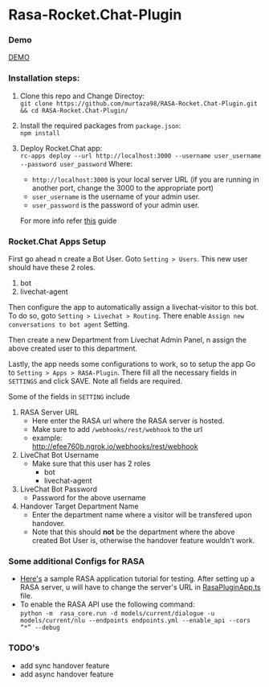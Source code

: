 # Rasa-Rocket.Chat-Plugin

### Demo
[DEMO](https://drive.google.com/file/d/1wPAW_HIHr_XOA6MmezcAnAOE4pQgRAWh/view?usp=sharing)

### Installation steps:

 1. Clone this repo and Change Directoy: </br>
 `git clone https://github.com/murtaza98/RASA-Rocket.Chat-Plugin.git && cd RASA-Rocket.Chat-Plugin/`
 
 2. Install the required packages from `package.json`: </br>
	 `npm install`

 3. Deploy Rocket.Chat app: </br>
    `rc-apps deploy --url http://localhost:3000 --username user_username --password user_password`
    Where:
    - `http://localhost:3000` is your local server URL (if you are running in another port, change the 3000 to the appropriate port)
    - `user_username` is the username of your admin user.
    - `user_password` is the password of your admin user.
    
    For more info refer [this](https://rocket.chat/docs/developer-guides/developing-apps/getting-started/) guide

### Rocket.Chat Apps Setup   

First go ahead n create a Bot User. Goto `Setting > Users`. This new user should have these 2 roles.</br>
1. bot
2. livechat-agent

Then configure the app to automatically assign a livechat-visitor to this bot. To do so, goto `Setting > Livechat > Routing`. There enable `Assign new conversations to bot agent` Setting.

Then create a new Department from Livechat Admin Panel, n assign the above created user to this department.

Lastly, the app needs some configurations to work, so to setup the app Go to `Setting > Apps > RASA-Plugin`. There fill all the necessary fields in `SETTINGS` and click SAVE. Note all fields are required. 
    
Some of the fields in `SETTING` include    
1. RASA Server URL
    - Here enter the RASA url where the RASA server is hosted.
    - Make sure to add `/webhooks/rest/webhook` to the url
    - example:</br> http://efee760b.ngrok.io/webhooks/rest/webhook
2. LiveChat Bot Username
    - Make sure that this user has 2 roles
        - bot
        - livechat-agent
3. LiveChat Bot Password
    - Password for the above username
4. Handover Target Department Name
    - Enter the department name where a visitor will be transfered upon handover.
    - Note that this should **not** be the department where the above created Bot User is, otherwise the handover feature wouldn't work. 


### Some additional Configs for RASA  
 - [Here's](https://medium.com/analytics-vidhya/learn-how-to-build-and-deploy-a-chatbot-in-minutes-using-rasa-5787fe9cce19) a sample RASA application tutorial for testing. After setting up a RASA server, u will have to change the server's URL in [RasaPluginApp.ts](https://github.com/murtaza98/RASA-Rocket.Chat-Plugin/blob/master/RasaPluginApp.ts) file.
 - To enable the RASA API use the following command:</br>
 `python -m  rasa_core.run -d models/current/dialogue -u models/current/nlu --endpoints endpoints.yml --enable_api --cors “*” --debug`

### TODO's    
 - add sync handover feature
 - add async handover feature
